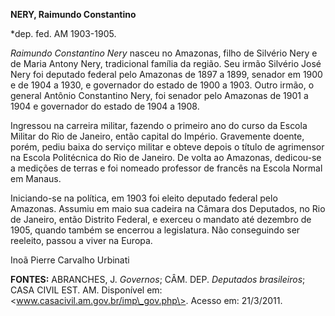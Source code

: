 **NERY, Raimundo Constantino**

\*dep. fed. AM 1903-1905.

*Raimundo Constantino Nery* nasceu no Amazonas, filho de Silvério Nery e
de Maria Antony Nery, tradicional família da região. Seu irmão Silvério
José Nery foi deputado federal pelo Amazonas de 1897 a 1899, senador em
1900 e de 1904 a 1930, e governador do estado de 1900 a 1903. Outro
irmão, o general Antônio Constantino Nery, foi senador pelo Amazonas de
1901 a 1904 e governador do estado de 1904 a 1908.

Ingressou na carreira militar, fazendo o primeiro ano do curso da Escola
Militar do Rio de Janeiro, então capital do Império. Gravemente doente,
porém, pediu baixa do serviço militar e obteve depois o título de
agrimensor na Escola Politécnica do Rio de Janeiro. De volta ao
Amazonas, dedicou-se a medições de terras e foi nomeado professor de
francês na Escola Normal em Manaus.

Iniciando-se na política, em 1903 foi eleito deputado federal pelo
Amazonas. Assumiu em maio sua cadeira na Câmara dos Deputados, no Rio de
Janeiro, então Distrito Federal, e exerceu o mandato até dezembro de
1905, quando também se encerrou a legislatura. Não conseguindo ser
reeleito, passou a viver na Europa.

Inoã Pierre Carvalho Urbinati

**FONTES:** ABRANCHES, J. *Governos*; CÂM. DEP. *Deputados brasileiros*;
CASA CIVIL EST. AM. Disponível em:
\<www.casacivil.am.gov.br/imp\_gov.php\>. Acesso em: 21/3/2011.
